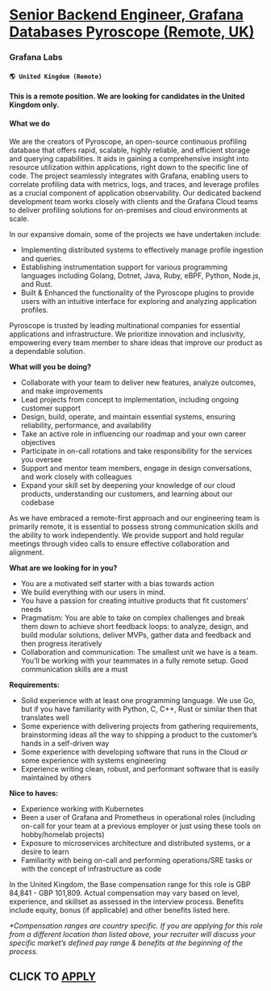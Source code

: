 # [Senior Backend Engineer, Grafana Databases Pyroscope (Remote, UK)](https://www.remotewlb.com/apply/senior-backend-engineer-grafana-databases-pyroscope-remote-uk)  
### Grafana Labs  
#### `🌎 United Kingdom (Remote)`  

#### **This is a remote position. We are looking for candidates in the United Kingdom only.**

#### **What we do**

We are the creators of Pyroscope, an open-source continuous profiling database that offers rapid, scalable, highly reliable, and efficient storage and querying capabilities. It aids in gaining a comprehensive insight into resource utilization within applications, right down to the specific line of code. The project seamlessly integrates with Grafana, enabling users to correlate profiling data with metrics, logs, and traces, and leverage profiles as a crucial component of application observability. Our dedicated backend development team works closely with clients and the Grafana Cloud teams to deliver profiling solutions for on-premises and cloud environments at scale.

In our expansive domain, some of the projects we have undertaken include:

  * Implementing distributed systems to effectively manage profile ingestion and queries.
  * Establishing instrumentation support for various programming languages including Golang, Dotnet, Java, Ruby, eBPF, Python, Node.js, and Rust.
  * Built & Enhanced the functionality of the Pyroscope plugins to provide users with an intuitive interface for exploring and analyzing application profiles.

Pyroscope is trusted by leading multinational companies for essential applications and infrastructure. We prioritize innovation and inclusivity, empowering every team member to share ideas that improve our product as a dependable solution.

**What will you be doing?**

  * Collaborate with your team to deliver new features, analyze outcomes, and make improvements
  * Lead projects from concept to implementation, including ongoing customer support
  * Design, build, operate, and maintain essential systems, ensuring reliability, performance, and availability
  * Take an active role in influencing our roadmap and your own career objectives 
  * Participate in on-call rotations and take responsibility for the services you oversee
  * Support and mentor team members, engage in design conversations, and work closely with colleagues
  * Expand your skill set by deepening your knowledge of our cloud products, understanding our customers, and learning about our codebase

As we have embraced a remote-first approach and our engineering team is primarily remote, it is essential to possess strong communication skills and the ability to work independently. We provide support and hold regular meetings through video calls to ensure effective collaboration and alignment.

**What are we looking for in you?**

  * You are a motivated self starter with a bias towards action
  * We build everything with our users in mind.
  * You have a passion for creating intuitive products that fit customers’ needs 
  * Pragmatism: You are able to take on complex challenges and break them down to achieve short feedback loops: to analyze, design, and build modular solutions, deliver MVPs, gather data and feedback and then progress iteratively
  * Collaboration and communication: The smallest unit we have is a team. You’ll be working with your teammates in a fully remote setup. Good communication skills are a must

**Requirements:**

  * Solid experience with at least one programming language. We use Go, but if you have familiarity with Python, C, C++, Rust or similar then that translates well
  * Some experience with delivering projects from gathering requirements, brainstorming ideas all the way to shipping a product to the customer’s hands in a self-driven way
  * Some experience with developing software that runs in the Cloud _or_ some experience with systems engineering
  * Experience writing clean, robust, and performant software that is easily maintained by others

**Nice to haves:**

  * Experience working with Kubernetes
  * Been a user of Grafana and Prometheus in operational roles (including on-call for your team at a previous employer or just using these tools on hobby/homelab projects)
  * Exposure to microservices architecture and distributed systems, or a desire to learn
  * Familiarity with being on-call and performing operations/SRE tasks or with the concept of infrastructure as code

In the United Kingdom, the Base compensation range for this role is GBP 84,841 \- GBP 101,809. Actual compensation may vary based on level, experience, and skillset as assessed in the interview process. Benefits include equity, bonus (if applicable) and other benefits listed here.

_*Compensation ranges are country specific. If you are applying for this role from a different location than listed above, your recruiter will discuss your specific market’s defined pay range & benefits at the beginning of the process._

  
## CLICK TO [APPLY](https://www.remotewlb.com/apply/senior-backend-engineer-grafana-databases-pyroscope-remote-uk)


